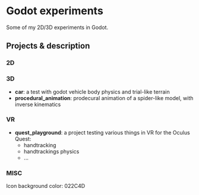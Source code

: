 # Godot experiments

Some of my 2D/3D experiments in Godot.

## Projects & description

### 2D

### 3D

- **car**: a test with godot vehicle body physics and trial-like terrain
- **procedural_animation**: prodecural animation of a spider-like model, with inverse kinematics

### VR

- **quest_playground**: a project testing various things in VR for the Oculus Quest:
    - handtracking
    - handtrackings physics
    - ...


### MISC

Icon background color: 022C4D
